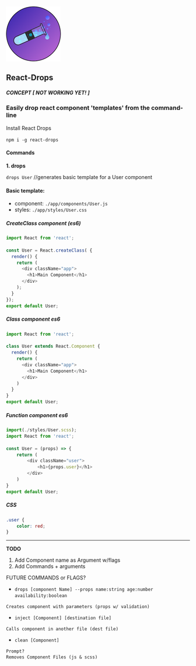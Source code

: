 ![React-Drops](./logo150.png)
## React-Drops

##### CONCEPT [ *NOT WORKING YET!* ]

### Easily drop react component 'templates' from the command-line

Install React Drops  

`npm i -g react-drops`  


#### Commands

**1. drops**

`drops User` //generates basic template for a User component  

#### Basic template:  
  - component: `./app/components/User.js`  
  - styles: `./app/styles/User.css`  


##### CreateClass component (es6)
```js
import React from 'react';

const User = React.createClass( {
  render() {
    return (
      <div className="app">
        <h1>Main Component</h1>
      </div>
    );
  }
});
export default User;
```  

##### Class component es6
```js
import React from 'react';

class User extends React.Component {
  render() {
    return (
      <div className="app">
        <h1>Main Component</h1>
      </div>
    )
  }
}
export default User;
```  

##### Function component es6
```js
import(./styles/User.scss);
import React from 'react';

const User = (props) => {
	return (
		<div className="user">
			<h1>{props.user}</h1>
		</div>
	)
}
export default User;
```  

##### CSS
```css
.user {
	color: red;
}
```

---

**TODO**

1. Add Component name as Argument w/flags  
2. Add Commands + arguments  

FUTURE COMMANDS or FLAGS?

- `drops [component Name] --props name:string age:number availability:boolean`
```
Creates component with parameters (props w/ validation)
```
- `inject [Component] [destination file]`
```
Calls component in another file (dest file)
```  
- `clean [Component]`   
```
Prompt?
Removes Component Files (js & scss)
```
